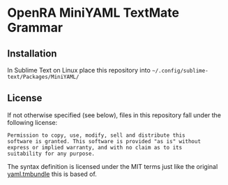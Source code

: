 # OpenRA MiniYAML TextMate Grammar

## Installation

In Sublime Text on Linux place this repository into `~/.config/sublime-text/Packages/MiniYAML/`

## License

If not otherwise specified (see below), files in this repository fall under the following license:

	Permission to copy, use, modify, sell and distribute this
	software is granted. This software is provided "as is" without
	express or implied warranty, and with no claim as to its
	suitability for any purpose.

The syntax definition is licensed under the MIT terms just like the original [yaml.tmbundle](https://github.com/textmate/yaml.tmbundle/blob/master/Syntaxes/YAML-license.txt) this is based of.
